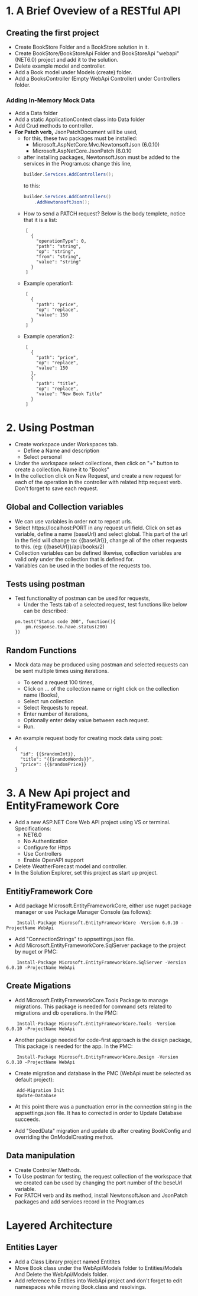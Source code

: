 # 1. A Brief Oveview of a RESTful API
##  Creating the first project
- Create BookStore Folder and a BookStore solution in it.
- Create BookStore/BookStoreApi Folder and BookStoreApi "webapi" (NET6.0) project and add it to the solution.
- Delete example model and controller.
- Add a Book model under Models (create) folder.
- Add a BooksController (Empty WebApi Controller) under Controllers folder.
### Adding In-Memory Mock Data
- Add a Data folder
- Add a static ApplicationContext class into Data folder
- Add Crud methods to controller.
- **For Patch verb,** JsonPatchDocument will be used,
	- for this, these two packages must be installed:
		- Microsoft.AspNetCore.Mvc.NewtonsoftJson (6.0.10)
		- Microsoft.AspNetCore.JsonPatch (6.0.10
	- after installing packages, NewtonsoftJson must be added to the services in the Program.cs:
		change this line,
		```C#
		builder.Services.AddControllers();
		```
		to this:
		```C#
		builder.Services.AddControllers()
			.AddNewtonsoftJson();
		```
	- How to send a PATCH request? Below is the body templete, notice that it is a list:
	```
		[
		  {
			"operationType": 0,
			"path": "string",
			"op": "string",
			"from": "string",
			"value": "string"
		  }
		]
	```
	- Example operation1:
	```
		[
		  {
			"path": "price",
			"op": "replace",
			"value": 150
		  }
		]
	```
	- Example operation2:
	```
		[
		  {
			"path": "price",
			"op": "replace",
			"value": 150
		  },
		  {
			"path": "title",
			"op": "replace",
			"value": "New Book Title"
		  }
		]
	```
# 2. Using Postman
- Create workspace under Workspaces tab.
	- Define a Name and description
	- Select personal
- Under the workspace select collections, then click on "+" button to create a collection. Name it to "Books"
- In the collection click on New Request, and create a new request for each of the operation in the controller with related http request verb. Don't forget to save each request.
## Global and Collection variables
- We can use variables in order not to repeat urls.
- Select https://localhost:PORT in any request url field. Click on set as variable, define a name (baseUrl) and select global. This part of the url in the field will change to: {{baseUrl}}, change all of the other requests to this. (eg: {{baseUrl}}/api/books/2)
- Collection variables can be defined likewise, collection variables are valid only under the collection that is defined for.
- Variables can be used in the bodies of the requests too.
## Tests using postman
- Test functionality of postman can be used for requests,
	- Under the Tests tab of a selected request, test functions like below can be described:
	```
	pm.test("Status code 200", function(){
    	pm.response.to.have.status(200)
    })
	```
## Random Functions
- Mock data may be produced using postman and selected requests can be sent multiple times using iterations.
	- To send a request 100 times, 
	- Click on ... of the collection name or right click on the collection name (Books),
	- Select run collection
	- Select Requests to repeat.
	- Enter number of iterations,
	- Optionally enter delay value between each request.
	- Run.

- An example request body for creating mock data using post:
	```
	{
	  "id": {{$randomInt}},
	  "title": "{{$randomWords}}",
	  "price": {{$randomPrice}}
	}
	```
	
# 3. A New Api project and EntityFramework Core
- Add a new ASP.NET Core Web API project using VS or terminal. Specifications:
	- NET6.0
	- No Authentication
	- Configure for Https
	- Use Controllers
	- Enable OpenAPI support
- Delete WeatherForecast model and controller.
- In the Solution Explorer, set this project as start up project.

## EntitiyFramework Core
- Add package Microsoft.EntityFrameworkCore, either use nuget package manager or use Package Manager Console (as follows):
```
	Install-Package Microsoft.EntityFrameworkCore -Version 6.0.10 -ProjectName WebApi
```
- Add "ConnectionStrings" to appsettings.json file.
- Add Microsoft.EntityFrameworkCore.SqlServer package to the project by nuget or PMC:
```
	Install-Package Microsoft.EntityFrameworkCore.SqlServer -Version 6.0.10 -ProjectName WebApi
```
## Create Migations
- Add Microsoft.EntityFrameworkCore.Tools Package to manage migrations. This package is needed for command sets related to migrations and db operations. In the PMC:
```
	Install-Package Microsoft.EntityFrameworkCore.Tools -Version 6.0.10 -ProjectName WebApi
```
- Another package needed for code-first approach is the design package, This package is needed for the app. In the PMC: 
```
	Install-Package Microsoft.EntityFrameworkCore.Design -Version 6.0.10 -ProjectName WebApi
```
- Create migration and database in the PMC (WebApi must be selected as default project):
```
	Add-Migration Init
	Update-Database
```
- At this point there was a punctuation error in the connection string in the appsettings.json file. It has to corrected in order to Update Database succeeds.

- Add "SeedData" migration and update db after creating BookConfig and overriding the OnModelCreating methot.

## Data manipulation
- Create Controller Methods.
- To Use postman for testing, the request collection of the workspace that we created can be used by changing the port number of the beseUrl variable.
- For PATCH verb and its method, install NewtonsoftJson and JsonPatch packages and add services record in the Program.cs
# Layered Architecture
## Entities Layer
- Add a Class Library project named Entitites
- Move Book class under the WebApi/Models folder to Entities/Models And Delete the WebApi/Models folder.
- Add reference to Entities into WebApi project and don't forget to edit namespaces while moving Book.class and resolvings.
